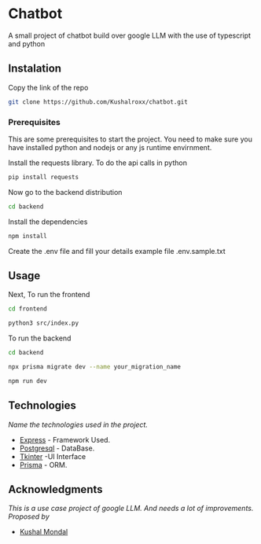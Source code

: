 # Chatbot

A small project of chatbot build over google LLM with the use of typescript and python
## Instalation

Copy the link of the repo
```bash
git clone https://github.com/Kushalroxx/chatbot.git
```

### Prerequisites

This are some prerequisites to start the project. You need to make sure you have installed python and nodejs or any js runtime envirnment.

Install the requests library. To do the api calls in python


```bash
pip install requests
```
Now go to the backend distribution
```bash
cd backend
```
Install the dependencies 
```bash
npm install
```
Create the .env file and fill your details example file .env.sample.txt

## Usage

Next, To run the frontend 

```bash
cd frontend 
```

```bash
python3 src/index.py
```
To run the backend
```bash
cd backend
```
```bash
npx prisma migrate dev --name your_migration_name
```
```bash
npm run dev
```




## Technologies

_Name the technologies used in the project._ 
* [Express](https://github.com/expressjs/express) - Framework Used.
* [Postgresql](https://www.postgresql.org/) - DataBase.
* [Tkinter](https://docs.python.org/3/library/tkinter.html) -UI Interface
* [Prisma](https://www.prisma.io/) - ORM.


## Acknowledgments
_This is a use case project of google LLM. And needs a lot of improvements. Proposed by_
* [Kushal Mondal](https://github.com/kushalroxx/)
